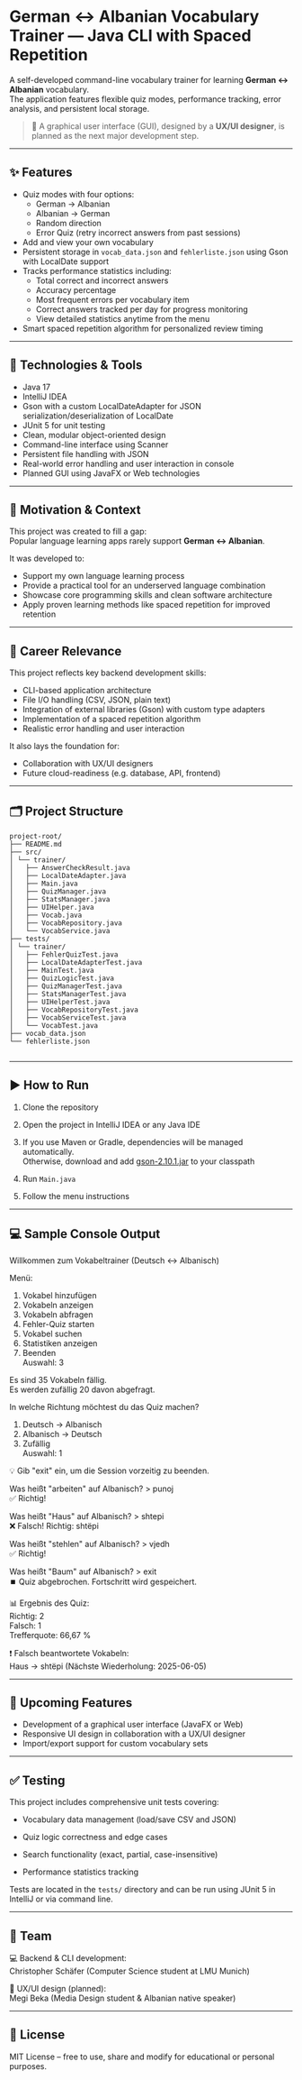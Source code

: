 # German ↔ Albanian Vocabulary Trainer — Java CLI with Spaced Repetition

A self-developed command-line vocabulary trainer for learning **German ↔ Albanian** vocabulary.  
The application features flexible quiz modes, performance tracking, error analysis, and persistent local storage.

> 🎨 A graphical user interface (GUI), designed by a **UX/UI designer**, is planned as the next major development step.

---

## ✨ Features


- Quiz modes with four options:
    - German → Albanian
    - Albanian → German
    - Random direction
    - Error Quiz (retry incorrect answers from past sessions)
- Add and view your own vocabulary
- Persistent storage in `vocab_data.json` and `fehlerliste.json` using Gson with LocalDate support
- Tracks performance statistics including:
    - Total correct and incorrect answers
    - Accuracy percentage
    - Most frequent errors per vocabulary item
    - Correct answers tracked per day for progress monitoring
    - View detailed statistics anytime from the menu
- Smart spaced repetition algorithm for personalized review timing
---

## 🔧 Technologies & Tools

- Java 17
- IntelliJ IDEA
- Gson with a custom LocalDateAdapter for JSON serialization/deserialization of LocalDate
- JUnit 5 for unit testing
- Clean, modular object-oriented design
- Command-line interface using Scanner
- Persistent file handling with JSON
- Real-world error handling and user interaction in console
- Planned GUI using JavaFX or Web technologies

---

## 🎯 Motivation & Context

This project was created to fill a gap:  
Popular language learning apps rarely support **German ↔ Albanian**.

It was developed to:

- Support my own language learning process
- Provide a practical tool for an underserved language combination
- Showcase core programming skills and clean software architecture
- Apply proven learning methods like spaced repetition for improved retention

---

## 💼 Career Relevance

This project reflects key backend development skills:

- CLI-based application architecture
- File I/O handling (CSV, JSON, plain text)
- Integration of external libraries (Gson) with custom type adapters
- Implementation of a spaced repetition algorithm
- Realistic error handling and user interaction

It also lays the foundation for:

- Collaboration with UX/UI designers
- Future cloud-readiness (e.g. database, API, frontend)

---

## 🗂 Project Structure

```
project-root/ 
├── README.md
├── src/
│ └── trainer/
│   ├── AnswerCheckResult.java
│   ├── LocalDateAdapter.java
│   ├── Main.java
│   ├── QuizManager.java
│   ├── StatsManager.java
│   ├── UIHelper.java
│   ├── Vocab.java
│   ├── VocabRepository.java
│   └── VocabService.java
├── tests/    
│ └── trainer/   
│   ├── FehlerQuizTest.java
│   ├── LocalDateAdapterTest.java
│   ├── MainTest.java 
│   ├── QuizLogicTest.java 
│   ├── QuizManagerTest.java
│   ├── StatsManagerTest.java
│   ├── UIHelperTest.java
│   ├── VocabRepositoryTest.java
│   ├── VocabServiceTest.java
│   └── VocabTest.java
├── vocab_data.json
└── fehlerliste.json
 
```

---

## ▶️ How to Run

1. Clone the repository

2. Open the project in IntelliJ IDEA or any Java IDE

3. If you use Maven or Gradle, dependencies will be managed automatically.  
   Otherwise, download and add [gson-2.10.1.jar](https://repo1.maven.org/maven2/com/google/code/gson/gson/2.10.1/gson-2.10.1.jar) to your classpath

4. Run `Main.java`

5. Follow the menu instructions

---

## 💻 Sample Console Output

Willkommen zum Vokabeltrainer (Deutsch ↔ Albanisch)

Menü:

1. Vokabel hinzufügen
2. Vokabeln anzeigen
3. Vokabeln abfragen
4. Fehler-Quiz starten
5. Vokabel suchen
6. Statistiken anzeigen
7. Beenden  
   Auswahl: 3

Es sind 35 Vokabeln fällig.  
Es werden zufällig 20 davon abgefragt.  

In welche Richtung möchtest du das Quiz machen?

1. Deutsch → Albanisch
2. Albanisch → Deutsch
3. Zufällig  
   Auswahl: 1

💡 Gib "exit" ein, um die Session vorzeitig zu beenden.

Was heißt "arbeiten" auf Albanisch? > punoj  
✅ Richtig!

Was heißt "Haus" auf Albanisch? > shtepi  
❌ Falsch! Richtig: shtëpi

Was heißt "stehlen" auf Albanisch? > vjedh  
✅ Richtig!

Was heißt "Baum" auf Albanisch? > exit  
⏹️ Quiz abgebrochen. Fortschritt wird gespeichert.

📊 Ergebnis des Quiz:  
Richtig: 2  
Falsch: 1  
Trefferquote: 66,67 %

❗ Falsch beantwortete Vokabeln:  
Haus → shtëpi (Nächste Wiederholung: 2025-06-05)

---

## 🚀 Upcoming Features

- Development of a graphical user interface (JavaFX or Web)
- Responsive UI design in collaboration with a UX/UI designer
- Import/export support for custom vocabulary sets

---

## ✅ Testing

This project includes comprehensive unit tests covering:

- Vocabulary data management (load/save CSV and JSON)

- Quiz logic correctness and edge cases

- Search functionality (exact, partial, case-insensitive)

- Performance statistics tracking

Tests are located in the `tests/` directory and can be run using JUnit 5 in IntelliJ or via command line.

---

## 🤝 Team

💻 Backend & CLI development:  
Christopher Schäfer (Computer Science student at LMU Munich)

🎨 UX/UI design (planned):  
Megi Beka (Media Design student & Albanian native speaker)

---

## 📜 License

MIT License – free to use, share and modify for educational or personal purposes.